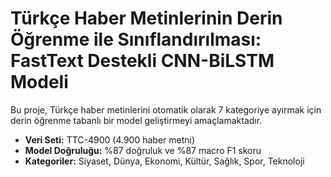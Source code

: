 # Türkçe Haber Metinlerinin Derin Öğrenme ile Sınıflandırılması: FastText Destekli CNN-BiLSTM Modeli

Bu proje, Türkçe haber metinlerini otomatik olarak 7 kategoriye ayırmak için derin öğrenme tabanlı bir model geliştirmeyi amaçlamaktadır.

- **Veri Seti:** TTC-4900 (4.900 haber metni)
- **Model Doğruluğu:** %87 doğruluk ve %87 macro F1 skoru
- **Kategoriler:** Siyaset, Dünya, Ekonomi, Kültür, Sağlık, Spor, Teknoloji
